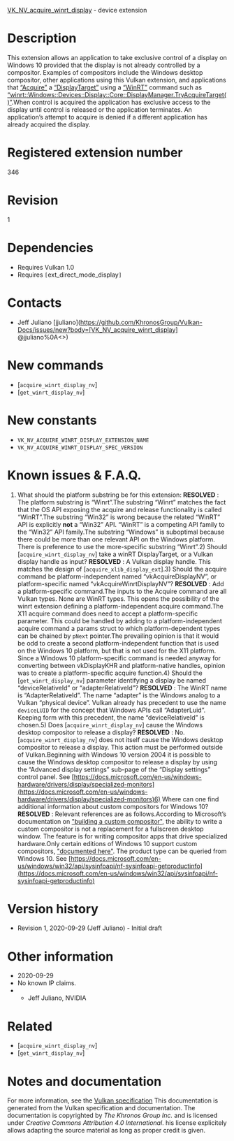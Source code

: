 [VK_NV_acquire_winrt_display](https://www.khronos.org/registry/vulkan/specs/1.3-extensions/man/html/VK_NV_acquire_winrt_display.html) - device extension

# Description
This extension allows an application to take exclusive control of a display
on Windows 10 provided that the display is not already controlled by a
compositor.
Examples of compositors include the Windows desktop compositor, other
applications using this Vulkan extension, and applications that
[“Acquire”](https://docs.microsoft.com/en-us/uwp/api/windows.devices.display.core.displaymanager.tryacquiretarget)
a
[“DisplayTarget”](https://docs.microsoft.com/en-us/uwp/api/windows.devices.display.core.displaytarget)
using a [“WinRT”](https://docs.microsoft.com/en-us/uwp/api/) command such as
[“winrt::Windows::Devices::Display::Core::DisplayManager.TryAcquireTarget()”](https://docs.microsoft.com/en-us/uwp/api/windows.devices.display.core.displaymanager.tryacquiretarget).When control is acquired the application has exclusive access to the display
until control is released or the application terminates.
An application’s attempt to acquire is denied if a different application has
already acquired the display.

# Registered extension number
346

# Revision
1

# Dependencies
- Requires Vulkan 1.0
- Requires `[`ext_direct_mode_display`]`

# Contacts
- Jeff Juliano [jjuliano](https://github.com/KhronosGroup/Vulkan-Docs/issues/new?body=[VK_NV_acquire_winrt_display] @jjuliano%0A<<Here describe the issue or question you have about the VK_NV_acquire_winrt_display extension>>)

# New commands
- [`acquire_winrt_display_nv`]
- [`get_winrt_display_nv`]

# New constants
- `VK_NV_ACQUIRE_WINRT_DISPLAY_EXTENSION_NAME`
- `VK_NV_ACQUIRE_WINRT_DISPLAY_SPEC_VERSION`

# Known issues & F.A.Q.
1) What should the platform substring be for this extension: **RESOLVED** : The platform substring is “Winrt”.The substring “Winrt” matches the fact that the OS API exposing the
acquire and release functionality is called “WinRT”.The substring “Win32” is wrong because the related “WinRT” API is
explicitly  **not**  a “Win32” API.
“WinRT” is a competing API family to the “Win32” API family.The substring “Windows” is suboptimal because there could be more than one
relevant API on the Windows platform.
There is preference to use the more-specific substring “Winrt”.2) Should [`acquire_winrt_display_nv`] take a winRT DisplayTarget, or a
Vulkan display handle as input? **RESOLVED** : A Vulkan display handle.
This matches the design of [`acquire_xlib_display_ext`].3) Should the acquire command be platform-independent named
“vkAcquireDisplayNV”, or platform-specific named
“vkAcquireWinrtDisplayNV”? **RESOLVED** : Add a platform-specific command.The inputs to the Acquire command are all Vulkan types.
None are WinRT types.
This opens the possibility of the winrt extension defining a
platform-independent acquire command.The X11 acquire command does need to accept a platform-specific parameter.
This could be handled by adding to a platform-independent acquire command a
params struct to which platform-dependent types can be chained by
`pNext` pointer.The prevailing opinion is that it would be odd to create a second
platform-independent function that is used on the Windows 10 platform, but
that is not used for the X11 platform.
Since a Windows 10 platform-specific command is needed anyway for converting
between vkDisplayKHR and platform-native handles, opinion was to create a
platform-specific acquire function.4) Should the [`get_winrt_display_nv`] parameter identifying a display be
named “deviceRelativeId” or “adapterRelativeId”? **RESOLVED** : The WinRT name is “AdapterRelativeId”.
The name “adapter” is the Windows analog to a Vulkan “physical device”.
Vulkan already has precedent to use the name `deviceLUID` for the
concept that Windows APIs call “AdapterLuid”.
Keeping form with this precedent, the name “deviceRelativeId” is chosen.5) Does [`acquire_winrt_display_nv`] cause the Windows desktop compositor
to release a display? **RESOLVED** : No.
[`acquire_winrt_display_nv`] does not itself cause the Windows desktop
compositor to release a display.
This action must be performed outside of Vulkan.Beginning with Windows 10 version 2004 it is possible to cause the Windows
desktop compositor to release a display by using the “Advanced display
settings” sub-page of the “Display settings” control panel.
See
[https://docs.microsoft.com/en-us/windows-hardware/drivers/display/specialized-monitors](https://docs.microsoft.com/en-us/windows-hardware/drivers/display/specialized-monitors)6) Where can one find additional information about custom compositors for
Windows 10? **RESOLVED** : Relevant references are as follows.According to Microsoft’s documentation on
["building
a custom compositor"](https://docs.microsoft.com/en-us/windows-hardware/drivers/display/specialized-monitors-compositor), the ability to write a custom compositor is not a
replacement for a fullscreen desktop window.
The feature is for writing compositor apps that drive specialized hardware.Only certain editions of Windows 10 support custom compositors,
["documented
here"](https://docs.microsoft.com/en-us/windows-hardware/drivers/display/specialized-monitors#windows-10-version-2004).
The product type can be queried from Windows 10.
See
[https://docs.microsoft.com/en-us/windows/win32/api/sysinfoapi/nf-sysinfoapi-getproductinfo](https://docs.microsoft.com/en-us/windows/win32/api/sysinfoapi/nf-sysinfoapi-getproductinfo)

# Version history
- Revision 1, 2020-09-29 (Jeff Juliano)  - Initial draft

# Other information
* 2020-09-29
* No known IP claims.
*   - Jeff Juliano, NVIDIA

# Related
- [`acquire_winrt_display_nv`]
- [`get_winrt_display_nv`]

# Notes and documentation
For more information, see the [Vulkan specification](https://www.khronos.org/registry/vulkan/specs/1.3-extensions/html/vkspec.html)
This documentation is generated from the Vulkan specification and documentation.
The documentation is copyrighted by *The Khronos Group Inc.* and is licensed under *Creative Commons Attribution 4.0 International*.
his license explicitely allows adapting the source material as long as proper credit is given.
        